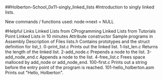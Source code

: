 ##Holberton-School_0x11-singly_linked_lists
#Introduction to singly linked lists.

New commands / functions used:
node->next = NULL

#Helpful Links
Linked Lists from CProgramming
Linked Lists from Tutorials Point
Linked Lists in 10 minutes
Attribute constructor
Sample programs in Assembly
Description of Files
lists.h
Contains prototypes and the struct definition for list_t.
0-print_list.c
Prints out the linked list.
1-list_len.c
Returns the length of the linked list.
2-add_node.c
Prepends a node to the list.
3-add_node_end.c
Appends a node to the list.
4-free_list.c
Frees space malloced by add_node or add_node_end.
100-first.c
Prints out a string before the entry point of the program is reached.
101-hello_holberton.asm
Prints out "Hello, Holberton".